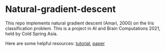 # Natural-gradient-descent
This repo implements natural gradient descent (Amari, 2000) on the Iris classification problem. This is a project in AI and Brain Computations 2021, held by Cold Spring Asia.

Here are some helpful resources: [tutorial](https://agustinus.kristia.de/techblog/2018/03/14/natural-gradient/), [paper](https://www.sciencedirect.com/science/article/pii/S0893608000000514)
